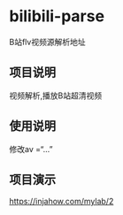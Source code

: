 # bilibili-parse
B站flv视频源解析地址

## 项目说明
视频解析,播放B站超清视频


## 使用说明
修改av =“...”


## 项目演示
https://injahow.com/mylab/2
